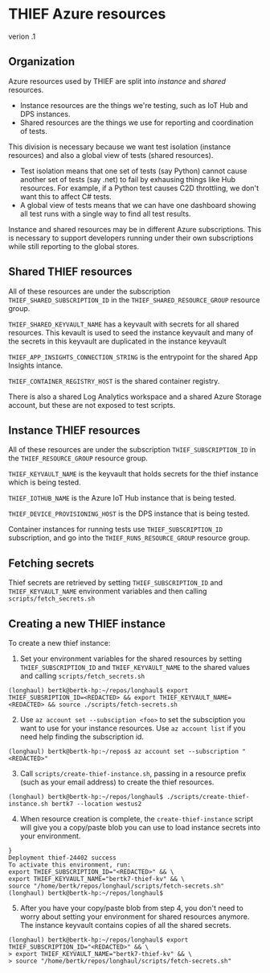 # THIEF Azure resources

verion .1

## Organization

Azure resources used by THIEF are split into _instance_ and _shared_ resources.
* Instance resources are the things we're testing, such as IoT Hub and DPS instances.
* Shared resources are the things we use for reporting and coordination of tests.

This division is necessary because we want test isolation (instance resources) and also a global view of tests (shared resources).
* Test isolation means that one set of tests (say Python) cannot cause another set of tests (say .net) to fail by exhausing things like Hub resources.  For example, if a Python test causes C2D throttling, we don't want this to affect C# tests.
* A global view of tests means that we can have one dashboard showing all test runs with a single way to find all test results.

Instance and shared resources may be in different Azure subscriptions.
This is necessary to support developers running under their own subscriptions while still reporting to the global stores.

## Shared THIEF resources

All of these resources are under the subscription `THIEF_SHARED_SUBSCRIPTION_ID` in the `THIEF_SHARED_RESOURCE_GROUP` resource group.

`THIEF_SHARED_KEYVAULT_NAME` has a keyvault with secrets for all shared resources.
This kevault is used to seed the instance keyvault and many of the secrets in this keyvault are duplicated in the instance keyvault

`THIEF_APP_INSIGHTS_CONNECTION_STRING` is the entrypoint for the shared App Insights intance.

`THIEF_CONTAINER_REGISTRY_HOST` is the shared container registry.

There is also a shared Log Analytics workspace and a shared Azure Storage account, but these are not exposed to test scripts.

## Instance THIEF resources

All of these resources are under the subscription `THIEF_SUBSCRIPTION_ID` in the `THIEF_RESOURCE_GROUP` resource group.

`THIEF_KEYVAULT_NAME` is the keyvault that holds secrets for the thief instance which is being tested.

`THIEF_IOTHUB_NAME` is the Azure IoT Hub instance that is being tested.

`THIEF_DEVICE_PROVISIONING_HOST` is the DPS instance that is being tested.

Container instances for running tests use `THIEF_SUBSCRIPTION_ID` subscription, and go into the `THIEF_RUNS_RESOURCE_GROUP` resource group.

## Fetching secrets

Thief secrets are retrieved by setting `THIEF_SUBSCRIPTION_ID` and `THIEF_KEYVAULT_NAME` environment variables and then calling `scripts/fetch_secrets.sh`

## Creating a new THIEF instance

To create a new thief instance:
1. Set your environment variables for the shared resources by setting `THIEF_SUBSCRIPTION_ID` and `THIEF_KEYVAULT_NAME` to the shared values and calling `scripts/fetch_secrets.sh`
```
(longhaul) bertk@bertk-hp:~/repos/longhaul$ export THIEF_SUBSRIPTION_ID=<REDACTED> && export THIEF_KEYVAULT_NAME=<REDACTED> && source ./scripts/fetch-secrets.sh
```

2. Use `az account set --subsciption <foo>` to set the subsciption you want to use for your instance resources.  Use `az account list` if you need help finding the subscription id.
```
(longhaul) bertk@bertk-hp:~/repos$ az account set --subscription "<REDACTED>"
```

3. Call `scripts/create-thief-instance.sh`, passing in a resource prefix (such as your email address) to create the thief resources.
```
(longhaul) bertk@bertk-hp:~/repos/longhaul$ ./scripts/create-thief-instance.sh bertk7 --location westus2
```

4. When resource creation is complete, the `create-thief-instance` script will give you a copy/paste blob you can use to load instance secrets into your environment.
```
}
Deployment thief-24402 success
To activate this environment, run:
export THIEF_SUBSCRIPTION_ID="<REDACTED>" && \
export THIEF_KEYVAULT_NAME="bertk7-thief-kv" && \
source "/home/bertk/repos/longhaul/scripts/fetch-secrets.sh"
(longhaul) bertk@bertk-hp:~/repos/longhaul$
```

5. After you have your copy/paste blob from step 4, you don't need to worry about setting your environment for shared resources anymore.
The instance keyvault contains copies of all the shared secrets.

```
(longhaul) bertk@bertk-hp:~/repos/longhaul$ export THIEF_SUBSCRIPTION_ID="<REDACTED>" && \
> export THIEF_KEYVAULT_NAME="bertk7-thief-kv" && \
> source "/home/bertk/repos/longhaul/scripts/fetch-secrets.sh"
```



